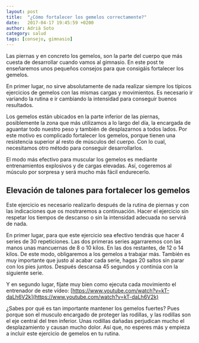 ```yaml
---
layout: post
title:  "¿Cómo fortalecer los gemelos correctamente?"
date:   2017-04-17 19:45:59 +0200
author: Adrià Soto
category: salud
tags: [consejo, gimnasio]
---
```

Las piernas y en concreto los gemelos, son la parte del cuerpo que más cuesta de desarrollar 
cuando vamos al gimnasio. En este post te enseñaremos unos pequeños consejos para que consigáis 
fortalecer los gemelos.

En primer lugar, no sirve absolutamente de nada realizar siempre los típicos ejercicios de 
gemelos con las mismas cargas y movimientos. Es necesario ir variando la rutina e ir cambiando 
la intensidad para conseguir buenos resultados.

<!--excerpt-->

Los gemelos están ubicados en la parte inferior de las piernas, posiblemente la zona que más utilizamos 
a lo largo del día, la encargada de aguantar todo nuestro peso y también de desplazarnos a todos lados. 
Por este motivo es complicado fortalecer los gemelos, porque tienen una resistencia superior al resto de 
músculos del cuerpo. Con lo cual, necesitamos otro método para conseguir desarrollarlos.

El modo más efectivo para muscular los gemelos es mediante entrenamientos explosivos y de cargas elevadas. 
Así, cogeremos al músculo por sorpresa y será mucho más fácil endurecerlo.

## Elevación de talones para fortalecer los gemelos

Este ejercicio es necesario realizarlo después de la rutina de piernas y con las indicaciones que os 
mostraremos a continuación. Hacer el ejercicio sin respetar los tiempos de descanso o sin la intensidad 
adecuada no servirá de nada.

En primer lugar, para que este ejercicio sea efectivo tendrás que hacer 4 series de 30 repeticiones. 
Las dos primeras series agarraremos con las manos unas mancuernas de 8 o 10 kilos. En las dos restantes, 
de 12 o 14 kilos. De este modo, obligaremos a los gemelos a trabajar más. También es muy importante que 
justo al acabar cada serie, hagas 20 saltos sin parar con los pies juntos. Después descansa 45 segundos 
y continúa con la siguiente serie.

Y en segundo lugar, fíjate muy bien como ejecuta cada movimiento el entrenador de este vídeo:
[https://www.youtube.com/watch?v=kT-daLh6V2k](https://www.youtube.com/watch?v=kT-daLh6V2k)

¿Sabes por qué es tan importante mantener los gemelos fuertes? Pues porque son el musculo encargado 
de proteger las rodillas, y las rodillas son el eje central del tren inferior. Unas rodillas dañadas 
perjudican mucho el desplazamiento y causan mucho dolor. Así que, no esperes más y empieza a incluir 
este ejercicio de gemelos en tu rutina.
